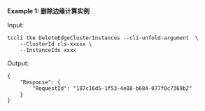 **Example 1: 删除边缘计算实例**



Input: 

```
tccli tke DeleteEdgeClusterInstances --cli-unfold-argument  \
    --ClusterId cls-xxxxx \
    --InstanceIds xxxx
```

Output: 
```
{
    "Response": {
        "RequestId": "187c16d5-1f53-4e88-b684-077f0c7369b2"
    }
}
```

